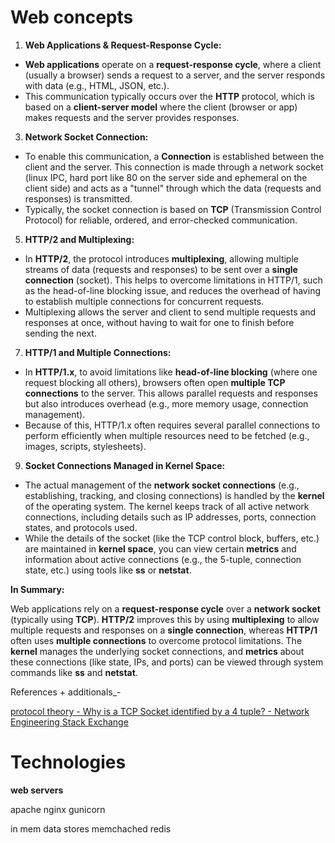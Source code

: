 
# Web concepts

1. **Web Applications & Request-Response Cycle:**

- **Web applications** operate on a **request-response cycle**, where a client (usually a browser) sends a request to a server, and the server responds with data (e.g., HTML, JSON, etc.).
- This communication typically occurs over the **HTTP** protocol, which is based on a **client-server model** where the client (browser or app) makes requests and the server provides responses.

3. **Network Socket Connection:**

- To enable this communication, a **Connection** is established between the client and the server. This connection is made through a network socket (linux IPC, hard port like 80 on the server side and ephemeral on the client side) and acts as a "tunnel" through which the data (requests and responses) is transmitted.
- Typically, the socket connection is based on **TCP** (Transmission Control Protocol) for reliable, ordered, and error-checked communication.

5. **HTTP/2 and Multiplexing:**

- In **HTTP/2**, the protocol introduces **multiplexing**, allowing multiple streams of data (requests and responses) to be sent over a **single connection** (socket). This helps to overcome limitations in HTTP/1, such as the head-of-line blocking issue, and reduces the overhead of having to establish multiple connections for concurrent requests.
- Multiplexing allows the server and client to send multiple requests and responses at once, without having to wait for one to finish before sending the next.

7. **HTTP/1 and Multiple Connections:**

- In **HTTP/1.x**, to avoid limitations like **head-of-line blocking** (where one request blocking all others), browsers often open **multiple TCP connections** to the server. This allows parallel requests and responses but also introduces overhead (e.g., more memory usage, connection management).
- Because of this, HTTP/1.x often requires several parallel connections to perform efficiently when multiple resources need to be fetched (e.g., images, scripts, stylesheets).

9. **Socket Connections Managed in Kernel Space:**

- The actual management of the **network socket connections** (e.g., establishing, tracking, and closing connections) is handled by the **kernel** of the operating system. The kernel keeps track of all active network connections, including details such as IP addresses, ports, connection states, and protocols used.
- While the details of the socket (like the TCP control block, buffers, etc.) are maintained in **kernel space**, you can view certain **metrics** and information about active connections (e.g., the 5-tuple, connection state, etc.) using tools like **ss** or **netstat**.

**In Summary:**

Web applications rely on a **request-response cycle** over a **network socket** (typically using **TCP**). **HTTP/2** improves this by using **multiplexing** to allow multiple requests and responses on a **single connection**, whereas **HTTP/1** often uses **multiple connections** to overcome protocol limitations. The **kernel** manages the underlying socket connections, and **metrics** about these connections (like state, IPs, and ports) can be viewed through system commands like **ss** and **netstat**.

References + additionals_-

[protocol theory - Why is a TCP Socket identified by a 4 tuple? - Network Engineering Stack Exchange](https://networkengineering.stackexchange.com/questions/54344/why-is-a-tcp-socket-identified-by-a-4-tuple)





# Technologies

**web servers**

apache
nginx
gunicorn

in mem data stores
memchached
redis